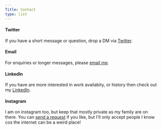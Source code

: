 ```yaml
---
Title: Contact
type: list
---
```



#### Twitter
If you have a short message or question, drop a DM via [Twitter](https://twitter.com/mizouzie).


#### Email
For enquiries or longer messages, please [email me](mailto:s.anglin@live.co.uk). 


#### LinkedIn
If you have are more interested in work availabity, or history then check out my [LinkedIn](https://www.linkedin.com/in/sam-anglin/).


#### Instagram
I am on instagram too, but keep that mostly private as my family are on there. You can [send a request](https://www.instagram.com/mizouzie/) if you like, but I'll only accept people I know cos the internet can be a weird place!